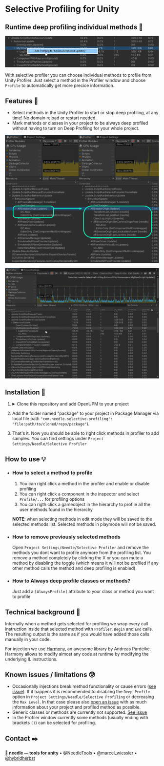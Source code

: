 # Selective Profiling for Unity
## Runtime deep profiling individual methods 🔬

![](Documentation~/profiler-select.png)

With selective profiler you can choose individual methods to profile from Unity Profiler. Just select a method in the Profiler window and choose ``Profile`` to automatically get more precice information.

## Features 🧬
- Select methods in the Unity Profiler to start or stop deep profiling, at any time! No domain reload or restart needed. 
- Mark methods or classes in your project to be always deep profiled without having to turn on Deep Profiling for your whole project.


![](Documentation~/beforeafter.png)

![](Documentation~/profiler-select.gif)

## Installation 💾
1) 
    <details>
    <summary>Clone this repository and add OpenUPM to your project</em></summary>

    To add OpenUPM to your project:

    - open `Edit/Project Settings/Package Manager`
    - add a new Scoped Registry:
    ```
    Name: OpenUPM
    URL:  https://package.openupm.com/
    Scope(s): com.needle
    ```
    - click <kbd>Save</kbd>
    </details>

2) Add the folder named "package" to your project in Package Manager via local file path ``"com.needle.selective-profiling": "file:path/to/cloned/repo/package"``). 
3) That's it. Now you should be able to right click methods in profiler to add samples. You can find settings under ``Project Settings/Needle/Selective Profiler``

## How to use 💡
- ### How to select a method to profile
  1) You can right click a method in the profiler and enable or disable profiling
  2) You can right click a component in the inspector and select ``Profile/...`` for profiling options
  3) You can rigth click a gameobject in the hierarchy to profile all the user methods found in the hierarchy

  **NOTE**: when selecting methods in edit mode they will be saved to the selected methods list. Selected methods in playmode will not be saved.
  
- ### How to remove previously selected methods
  Open ``Project Settings/Needle/Selective Profiler`` and remove the methods you dont want to profile anymore from the profiling list. You remove a method completely by clicking the X or you can mute a method by disabling the toggle (which means it will not be profiled if any other method calls the method and deep profiling is enabled).
  
- ### How to Always deep profile classes or methods?
   Just add a ``[AlwaysProfile]`` attribute to your class or method you want to profile

## Technical background 💉
Internally when a method gets selected for profiling we wrap every call instruction inside that selected method with ``Profiler.Begin`` and ``End`` calls. The resulting output is the same as if you would have added those calls manually in your code.

For injection we use [Harmony](https://github.com/pardeike/Harmony), an awesome library by Andreas Pardeike. Harmony allows to modify almost any code at runtime by modifying the underlying IL instructions.

## Known issues / limitations 😰
- Occasionally injections break method functionality or cause errors ([see issue](https://github.com/needle-tools/selective-profiling/issues/2)). If it happens it is recommended to disabling the ``Deep Profile`` option in ``Project Settings/Needle/Selective Profiling`` or decreasing the ``Max Level``. In that case please also [open an issue](https://github.com/needle-tools/selective-profiling/issues/new) with as much information about your project and profiled method as possible.
- Generic classes or methods are currently not supported. [See issue](https://github.com/needle-tools/selective-profiling/issues/6)
- In the Profiler window currently some methods (usually ending with brackets ``()``) can be selected for profiling.


## Contact ✒️
<b>[🌵 needle — tools for unity](https://needle.tools)</b> • 
[@NeedleTools](https://twitter.com/NeedleTools) • 
[@marcel_wiessler](https://twitter.com/marcel_wiessler) • 
[@hybridherbst](https://twitter.com/hybridherbst)

